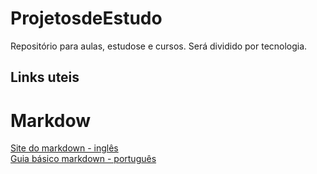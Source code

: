 # ProjetosdeEstudo
Repositório para aulas, estudose e cursos.
Será dividido por tecnologia.


## Links uteis
# Markdow
  [Site do markdown - inglês](https://www.markdownguide.org/basic-syntax/)  
  [Guia básico markdown - português](https://docs.pipz.com/central-de-ajuda/learning-center/guia-basico-de-markdown#open)

